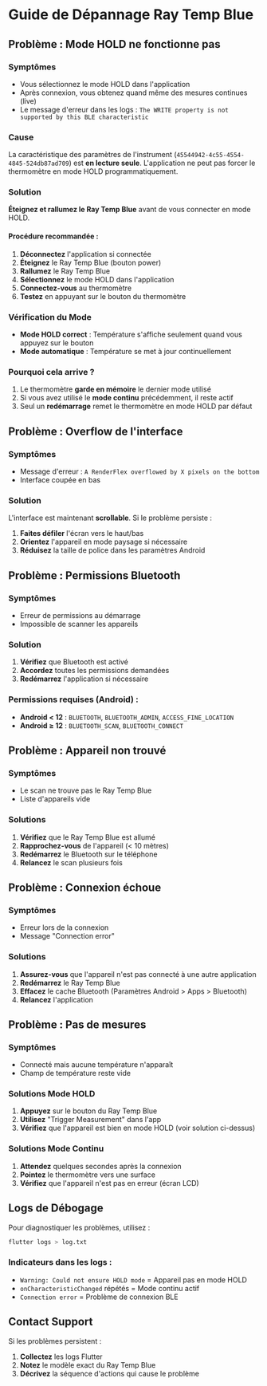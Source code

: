 # Guide de Dépannage Ray Temp Blue

## Problème : Mode HOLD ne fonctionne pas

### Symptômes
- Vous sélectionnez le mode HOLD dans l'application
- Après connexion, vous obtenez quand même des mesures continues (live)
- Le message d'erreur dans les logs : `The WRITE property is not supported by this BLE characteristic`

### Cause
La caractéristique des paramètres de l'instrument (`45544942-4c55-4554-4845-524db87ad709`) est **en lecture seule**. L'application ne peut pas forcer le thermomètre en mode HOLD programmatiquement.

### Solution
**Éteignez et rallumez le Ray Temp Blue** avant de vous connecter en mode HOLD.

#### Procédure recommandée :
1. **Déconnectez** l'application si connectée
2. **Éteignez** le Ray Temp Blue (bouton power)
3. **Rallumez** le Ray Temp Blue
4. **Sélectionnez** le mode HOLD dans l'application
5. **Connectez-vous** au thermomètre
6. **Testez** en appuyant sur le bouton du thermomètre

### Vérification du Mode
- **Mode HOLD correct** : Température s'affiche seulement quand vous appuyez sur le bouton
- **Mode automatique** : Température se met à jour continuellement

### Pourquoi cela arrive ?
1. Le thermomètre **garde en mémoire** le dernier mode utilisé
2. Si vous avez utilisé le **mode continu** précédemment, il reste actif
3. Seul un **redémarrage** remet le thermomètre en mode HOLD par défaut

## Problème : Overflow de l'interface

### Symptômes
- Message d'erreur : `A RenderFlex overflowed by X pixels on the bottom`
- Interface coupée en bas

### Solution
L'interface est maintenant **scrollable**. Si le problème persiste :
1. **Faites défiler** l'écran vers le haut/bas
2. **Orientez** l'appareil en mode paysage si nécessaire
3. **Réduisez** la taille de police dans les paramètres Android

## Problème : Permissions Bluetooth

### Symptômes
- Erreur de permissions au démarrage
- Impossible de scanner les appareils

### Solution
1. **Vérifiez** que Bluetooth est activé
2. **Accordez** toutes les permissions demandées
3. **Redémarrez** l'application si nécessaire

### Permissions requises (Android) :
- **Android < 12** : `BLUETOOTH`, `BLUETOOTH_ADMIN`, `ACCESS_FINE_LOCATION`
- **Android ≥ 12** : `BLUETOOTH_SCAN`, `BLUETOOTH_CONNECT`

## Problème : Appareil non trouvé

### Symptômes
- Le scan ne trouve pas le Ray Temp Blue
- Liste d'appareils vide

### Solutions
1. **Vérifiez** que le Ray Temp Blue est allumé
2. **Rapprochez-vous** de l'appareil (< 10 mètres)
3. **Redémarrez** le Bluetooth sur le téléphone
4. **Relancez** le scan plusieurs fois

## Problème : Connexion échoue

### Symptômes
- Erreur lors de la connexion
- Message "Connection error"

### Solutions
1. **Assurez-vous** que l'appareil n'est pas connecté à une autre application
2. **Redémarrez** le Ray Temp Blue
3. **Effacez** le cache Bluetooth (Paramètres Android > Apps > Bluetooth)
4. **Relancez** l'application

## Problème : Pas de mesures

### Symptômes
- Connecté mais aucune température n'apparaît
- Champ de température reste vide

### Solutions Mode HOLD
1. **Appuyez** sur le bouton du Ray Temp Blue
2. **Utilisez** "Trigger Measurement" dans l'app
3. **Vérifiez** que l'appareil est bien en mode HOLD (voir solution ci-dessus)

### Solutions Mode Continu
1. **Attendez** quelques secondes après la connexion
2. **Pointez** le thermomètre vers une surface
3. **Vérifiez** que l'appareil n'est pas en erreur (écran LCD)

## Logs de Débogage

Pour diagnostiquer les problèmes, utilisez :
```bash
flutter logs > log.txt
```

### Indicateurs dans les logs :
- `Warning: Could not ensure HOLD mode` = Appareil pas en mode HOLD
- `onCharacteristicChanged` répétés = Mode continu actif
- `Connection error` = Problème de connexion BLE

## Contact Support

Si les problèmes persistent :
1. **Collectez** les logs Flutter
2. **Notez** le modèle exact du Ray Temp Blue
3. **Décrivez** la séquence d'actions qui cause le problème
